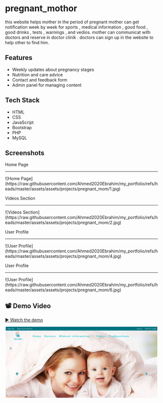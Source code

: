 # pregnant_mothor
this website helps mother in the period of pregnant 
mother can get notification week by week for sports , medical information , good food , good drinks , tests , warnings , and vedios.
mother can communicat with doctors and reserve in doctor clinik .
doctors can sign up in the website to help other to find him. 

## Features
- Weekly updates about pregnancy stages
- Nutrition and care advice
- Contact and feedback form
- Admin panel for managing content

## Tech Stack
- HTML
- CSS
- JavaScript
- Bootstrap
- PHP
- MySQL

## Screenshots
Home Page
<hr>
![Home Page](https://raw.githubusercontent.com/Ahmed2020Ebrahim/my_portfolio/refs/heads/master/assets/assets/projects/pregnant_mom/1.jpg)

Videos Section
<hr>
![Videos Section](https://raw.githubusercontent.com/Ahmed2020Ebrahim/my_portfolio/refs/heads/master/assets/assets/projects/pregnant_mom/2.jpg)

User Profile
<hr>
![User Profile](https://raw.githubusercontent.com/Ahmed2020Ebrahim/my_portfolio/refs/heads/master/assets/assets/projects/pregnant_mom/4.jpg)

User Profile
<hr>
![User Profile](https://raw.githubusercontent.com/Ahmed2020Ebrahim/my_portfolio/refs/heads/master/assets/assets/projects/pregnant_mom/6.jpg)



## 📽️ Demo Video

[▶️ Watch the demo](https://drive.google.com/file/d/10_GXXhKwAx-oBMXivJaWEFAuLXNJoMY5/view?usp=sharing)

<p align="center">
  <a href="https://drive.google.com/file/d/10_GXXhKwAx-oBMXivJaWEFAuLXNJoMY5/view?usp=sharing" target="_blank">
    <img src="https://raw.githubusercontent.com/Ahmed2020Ebrahim/my_portfolio/refs/heads/master/assets/assets/projects/pregnant_mom/1.jpg" alt="Demo Video" width="500"/>
        <link rel="stylesheet" href="https://cdnjs.cloudflare.com/ajax/libs/font-awesome/6.5.2/css/all.min.css" crossorigin="anonymous" referrerpolicy="no-referrer" />
  </a>
</p>

